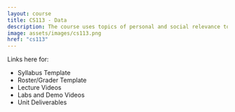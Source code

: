 ```yaml
---
layout: course
title: CS113 - Data
description: The course uses topics of personal and social relevance to investigate the impact of computing through efficient algorithms and properly designed data structures. Students explore the software development process by developing effective solutions using industry-standard tools. Topics include searching, sorting, hashing, algorithm analysis, object-oriented design, collections, lists, stacks, queues, trees, sets, dictionaries, and graphs.
image: assets/images/cs113.png
href: "cs113"
---
```


Links here for:
- Syllabus Template
- Roster/Grader Template
- Lecture Videos
- Labs and Demo Videos
- Unit Deliverables
